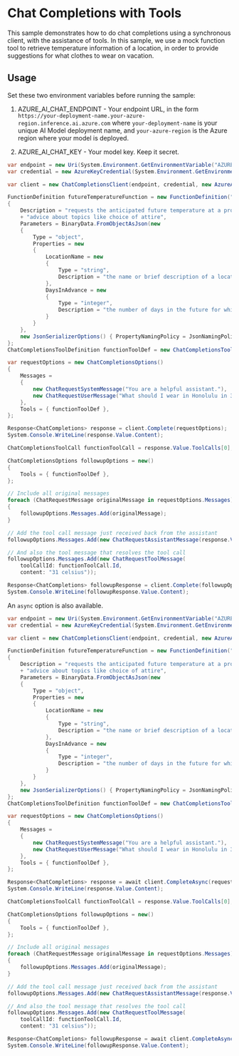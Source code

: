 # Chat Completions with Tools

This sample demonstrates how to do chat completions using a synchronous client, with the assistance of tools. In this sample, we use a mock function tool to retrieve temperature information of a location, in order to provide suggestions for what clothes to wear on vacation.

## Usage

Set these two environment variables before running the sample:

1. AZURE_AI_CHAT_ENDPOINT - Your endpoint URL, in the form `https://your-deployment-name.your-azure-region.inference.ai.azure.com` where `your-deployment-name` is your unique AI Model deployment name, and `your-azure-region` is the Azure region where your model is deployed.

2. AZURE_AI_CHAT_KEY - Your model key. Keep it secret.

```C# Snippet:Azure_AI_Inference_ChatCompletionsWithToolsScenario
var endpoint = new Uri(System.Environment.GetEnvironmentVariable("AZURE_AI_CHAT_ENDPOINT"));
var credential = new AzureKeyCredential(System.Environment.GetEnvironmentVariable("AZURE_AI_CHAT_KEY"));

var client = new ChatCompletionsClient(endpoint, credential, new AzureAIInferenceClientOptions());

FunctionDefinition futureTemperatureFunction = new FunctionDefinition("get_future_temperature")
{
    Description = "requests the anticipated future temperature at a provided location to help inform "
    + "advice about topics like choice of attire",
    Parameters = BinaryData.FromObjectAsJson(new
    {
        Type = "object",
        Properties = new
        {
            LocationName = new
            {
                Type = "string",
                Description = "the name or brief description of a location for weather information"
            },
            DaysInAdvance = new
            {
                Type = "integer",
                Description = "the number of days in the future for which to retrieve weather information"
            }
        }
    },
    new JsonSerializerOptions() { PropertyNamingPolicy = JsonNamingPolicy.CamelCase })
};
ChatCompletionsToolDefinition functionToolDef = new ChatCompletionsToolDefinition(futureTemperatureFunction);

var requestOptions = new ChatCompletionsOptions()
{
    Messages =
    {
        new ChatRequestSystemMessage("You are a helpful assistant."),
        new ChatRequestUserMessage("What should I wear in Honolulu in 3 days?"),
    },
    Tools = { functionToolDef },
};

Response<ChatCompletions> response = client.Complete(requestOptions);
System.Console.WriteLine(response.Value.Content);

ChatCompletionsToolCall functionToolCall = response.Value.ToolCalls[0];

ChatCompletionsOptions followupOptions = new()
{
    Tools = { functionToolDef },
};

// Include all original messages
foreach (ChatRequestMessage originalMessage in requestOptions.Messages)
{
    followupOptions.Messages.Add(originalMessage);
}

// Add the tool call message just received back from the assistant
followupOptions.Messages.Add(new ChatRequestAssistantMessage(response.Value));

// And also the tool message that resolves the tool call
followupOptions.Messages.Add(new ChatRequestToolMessage(
    toolCallId: functionToolCall.Id,
    content: "31 celsius"));

Response<ChatCompletions> followupResponse = client.Complete(followupOptions);
System.Console.WriteLine(followupResponse.Value.Content);
```

An `async` option is also available.

```C# Snippet:Azure_AI_Inference_ChatCompletionsWithToolsScenarioAsync
var endpoint = new Uri(System.Environment.GetEnvironmentVariable("AZURE_AI_CHAT_ENDPOINT"));
var credential = new AzureKeyCredential(System.Environment.GetEnvironmentVariable("AZURE_AI_CHAT_KEY"));

var client = new ChatCompletionsClient(endpoint, credential, new AzureAIInferenceClientOptions());

FunctionDefinition futureTemperatureFunction = new FunctionDefinition("get_future_temperature")
{
    Description = "requests the anticipated future temperature at a provided location to help inform "
    + "advice about topics like choice of attire",
    Parameters = BinaryData.FromObjectAsJson(new
    {
        Type = "object",
        Properties = new
        {
            LocationName = new
            {
                Type = "string",
                Description = "the name or brief description of a location for weather information"
            },
            DaysInAdvance = new
            {
                Type = "integer",
                Description = "the number of days in the future for which to retrieve weather information"
            }
        }
    },
    new JsonSerializerOptions() { PropertyNamingPolicy = JsonNamingPolicy.CamelCase })
};
ChatCompletionsToolDefinition functionToolDef = new ChatCompletionsToolDefinition(futureTemperatureFunction);

var requestOptions = new ChatCompletionsOptions()
{
    Messages =
    {
        new ChatRequestSystemMessage("You are a helpful assistant."),
        new ChatRequestUserMessage("What should I wear in Honolulu in 3 days?"),
    },
    Tools = { functionToolDef },
};

Response<ChatCompletions> response = await client.CompleteAsync(requestOptions);
System.Console.WriteLine(response.Value.Content);

ChatCompletionsToolCall functionToolCall = response.Value.ToolCalls[0];

ChatCompletionsOptions followupOptions = new()
{
    Tools = { functionToolDef },
};

// Include all original messages
foreach (ChatRequestMessage originalMessage in requestOptions.Messages)
{
    followupOptions.Messages.Add(originalMessage);
}

// Add the tool call message just received back from the assistant
followupOptions.Messages.Add(new ChatRequestAssistantMessage(response.Value));

// And also the tool message that resolves the tool call
followupOptions.Messages.Add(new ChatRequestToolMessage(
    toolCallId: functionToolCall.Id,
    content: "31 celsius"));

Response<ChatCompletions> followupResponse = await client.CompleteAsync(followupOptions);
System.Console.WriteLine(followupResponse.Value.Content);
```
